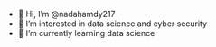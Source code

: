 - 👋 Hi, I’m @nadahamdy217
- 👀 I’m interested in data science and cyber security
- 🌱 I’m currently learning data science

<!---
nadahamdy217/nadahamdy217 is a ✨ special ✨ repository because its `README.md` (this file) appears on your GitHub profile.
You can click the Preview link to take a look at your changes.
--->
